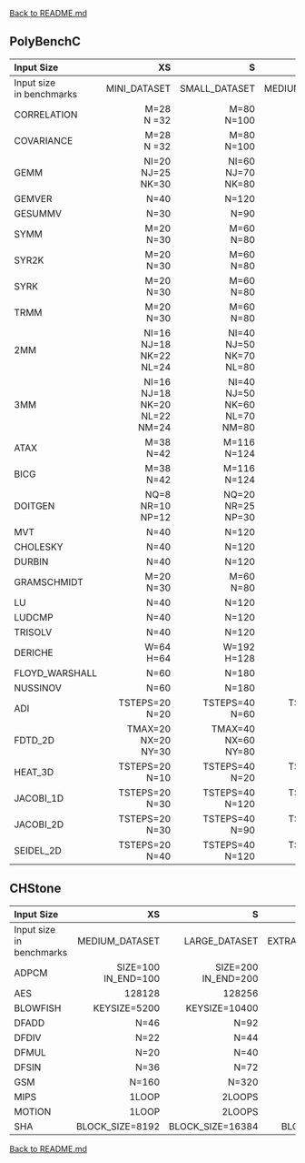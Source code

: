 [Back to README.md](README.md)

PolyBenchC
--

|Input Size |XS |S |M |L |XL |
|:--------------|-------------------------------------------------:| -------------------------------------------------:| ------------------------------------------------------:| ---------------------------------------------------------:| -----------------------------------------------------------:|
| Input size<br>in benchmarks               | MINI_DATASET                                      | SMALL_DATASET                                     | MEDIUM_DATASET                                         | LARGE_DATASET                                             | EXTRALARGE_DATASET                                          |
| CORRELATION    | M=28 <br />N =32                                  | M=80<br />N=100                                   | M=240<br />N=260                                       | M=1200<br />N=1400                                        | M=2600<br />N=3000                                          |
| COVARIANCE     | M=28 <br />N =32                                  | M=80<br />N=100                                   | M=240<br />N=260                                       | M=1200<br />N=1400                                        | M=2600<br />N=3000                                          |
| GEMM           | NI=20<br />NJ=25<br />NK=30                       | NI=60<br />NJ=70<br />NK=80                       | NI=200<br />NJ=220<br />NK=240                         | NI=1000<br />NJ=1100<br />NK=1200                         | NI=2000<br />NJ=2300<br />NK=2600                           |
| GEMVER         | N=40                                              | N=120                                             | N=400                                                  | N=2000                                                    | N=4000                                                      |
| GESUMMV        | N=30                                              | N=90                                              | N=250                                                  | N=1300                                                    | N=2800                                                      |
| SYMM           | M=20<br />N=30                                    | M=60<br />N=80                                    | M=200<br />N=240                                       | M=1000<br />N=1200                                        | M=2000<br />N=2600                                          |
| SYR2K          | M=20<br />N=30                                    | M=60<br />N=80                                    | M=200<br />N=240                                       | M=1000<br />N=1200                                        | M=2000<br />N=2600                                          |
| SYRK           | M=20<br />N=30                                    | M=60<br />N=80                                    | M=200<br />N=240                                       | M=1000<br />N=1200                                        | M=2000<br />N=2600                                          |
| TRMM           | M=20<br />N=30                                    | M=60<br />N=80                                    | M=200<br />N=240                                       | M=1000<br />N=1200                                        | M=2000<br />N=2600                                          |
| 2MM            | NI=16<br />NJ=18<br />NK=22<br />NL=24            | NI=40<br />NJ=50<br />NK=70<br />NL=80            | NI=180<br />NJ=190<br />NK=210<br />NL=220             | NI=800<br />NJ=900<br />NK=1100<br />NL=1200              | NI=1600<br />NJ=1800<br />NK=2200<br />NL=2400              |
| 3MM            | NI=16<br />NJ=18<br />NK=20<br />NL=22<br />NM=24 | NI=40<br />NJ=50<br />NK=60<br />NL=70<br />NM=80 | NI=180<br />NJ=190<br />NK=200<br />NL=210<br />NM=220 | NI=800<br />NJ=900<br />NK=1000<br />NL=1100<br />NM=1200 | NI=1600<br />NJ=1800<br />NK=2000<br />NL=2200<br />NM=2400 |
| ATAX           | M=38<br />N=42                                    | M=116<br />N=124                                  | M=390<br />N=410                                       | M=1900<br />N=2100                                        | M=1800<br />N=2200                                          |
| BICG           | M=38<br />N=42                                    | M=116<br />N=124                                  | M=390<br />N=410                                       | M=1900<br />N=2100                                        | M=1800<br />N=2200                                          |
| DOITGEN        | NQ=8<br />NR=10<br />NP=12                        | NQ=20<br />NR=25<br />NP=30                       | NQ=40<br />NR=50<br />NP=60                            | NQ=140<br />NR=150<br />NP=160                            | NQ=220<br />NR=250<br />NP=270                              |
| MVT            | N=40                                              | N=120                                             | N=400                                                  | N=2000                                                    | N=4000                                                      |
| CHOLESKY       | N=40                                              | N=120                                             | N=400                                                  | N=2000                                                    | N=4000                                                      |
| DURBIN         | N=40                                              | N=120                                             | N=400                                                  | N=2000                                                    | N=4000                                                      |
| GRAMSCHMIDT    | M=20<br />N=30                                    | M=60<br />N=80                                    | M=200<br />N=240                                       | M=1000<br />N=1200                                        | M=2000<br />N=2600                                          |
| LU             | N=40                                              | N=120                                             | N=400                                                  | N=2000                                                    | N=4000                                                      |
| LUDCMP         | N=40                                              | N=120                                             | N=400                                                  | N=2000                                                    | N=4000                                                      |
| TRISOLV        | N=40                                              | N=120                                             | N=400                                                  | N=2000                                                    | N=4000                                                      |
| DERICHE        | W=64<br />H=64                                    | W=192<br />H=128                                  | W=720<br />H=480                                       | W=4096<br />H=2160                                        | W=7680<br />H=4320                                          |
| FLOYD_WARSHALL | N=60                                              | N=180                                             | N=500                                                  | N=2800                                                    | N=5600                                                      |
| NUSSINOV       | N=60                                              | N=180                                             | N=500                                                  | N=2500                                                    | N=5500                                                      |
| ADI            | TSTEPS=20<br />N=20                               | TSTEPS=40<br />N=60                               | TSTEPS=100<br />N=200                                  | TSTEPS=500<br />N=1000                                    | TSTEPS=1000<br />N=2000                                     |
| FDTD_2D        | TMAX=20<br />NX=20<br />NY=30                     | TMAX=40<br />NX=60<br />NY=80                     | TMAX=100<br />NX=200<br />NY=240                       | TMAX=500<br />NX=1000<br />NY=1200                        | TMAX=1000<br />NX=2000<br />NY=2600                         |
| HEAT_3D        | TSTEPS=20<br />N=10                               | TSTEPS=40<br />N=20                               | TSTEPS=100<br />N=40                                   | TSTEPS=500<br />N=120                                     | TSTEPS=1000<br />N=200                                      |
| JACOBI_1D      | TSTEPS=20<br />N=30                               | TSTEPS=40<br />N=120                              | TSTEPS=100<br />N=400                                  | TSTEPS=500<br />N=2000                                    | TSTEPS=1000<br />N=4000                                     |
| JACOBI_2D      | TSTEPS=20<br />N=30                               | TSTEPS=40<br />N=90                               | TSTEPS=100<br />N=250                                  | TSTEPS=500<br />N=1300                                    | TSTEPS=1000<br />N=2800                                     |
| SEIDEL_2D      | TSTEPS=20<br />N=40                               | TSTEPS=40<br />N=120                              | TSTEPS=100<br />N=400                                  | TSTEPS=500<br />N=2000                                    | TSTEPS=1000<br />N=4000                                     |

CHStone
-

|Input Size |XS |S |M |L |XL |
|:-------------------------------------------|-------------------------------------------------:| -------------------------------------------------:| ------------------------------------------------------:| ---------------------------------------------------------:| -----------------------------------------------------------:|
| Input size<br>in benchmarks               | MEDIUM_DATASET                                      | LARGE_DATASET                                     | EXTRALARGE_DATASET                                         | XXL_DATASET                                             | XXXL_DATASET                                          |
| ADPCM                         | SIZE=100<br>IN_END=100 | SIZE=200<br>IN_END=200 | SIZE=400<br>IN_END=400 | SIZE=800<br>IN_END=800 | SIZE=1600<br>IN_END=1600 |
| AES                           |                 128128 |                 128256 | 256256                 | 2LOOPS                 | 4LOOPS                   |
| BLOWFISH                      |           KEYSIZE=5200 |          KEYSIZE=10400 | KEYSIZE=20800          | KEYSIZE=41600          | KEYSIZE=83200            |
| DFADD                         |                   N=46 |                   N=92 | N=184                  | N=368                  | N=736                    |
| DFDIV                         | N=22                   | N=44                   | N=88                   | N=176                  | N=352                    |
| DFMUL                         | N=20                   | N=40                   | N=80                   | N=160                  | N=320                    |
| DFSIN                         | N=36                   | N=72                   | N=144                  | N=288                  | N=576                    |
| GSM                           | N=160                  | N=320                  | N=640                  | N=1280                 | N=2560                   |
| MIPS                          | 1LOOP                  | 2LOOPS                 | 4LOOPS                 | 8LOOPS                 | 16LOOPS                  |
| MOTION                        | 1LOOP                  | 2LOOPS                 | 4LOOPS                 | 8LOOPS                 | 16LOOPS                  |
| SHA                           | BLOCK_SIZE=8192        | BLOCK_SIZE=16384       | BLOCK_SIZE=32768       | BLOCK_SIZE=65536       | BLOCK_SIZE=131072        |


[Back to README.md](README.md)